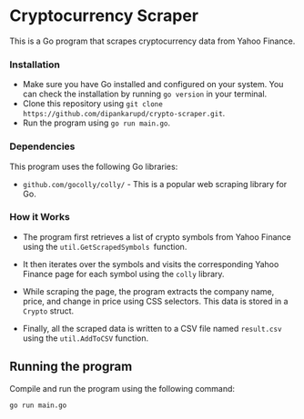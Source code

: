 # Cryptocurrency Scraper

This is a Go program that scrapes cryptocurrency data from Yahoo Finance.

### Installation

- Make sure you have Go installed and configured on your system. You can check the installation by running `go version` in your terminal.
- Clone this repository using `git clone https://github.com/dipankarupd/crypto-scraper.git`.
- Run the program using `go run main.go`.

### Dependencies

This program uses the following Go libraries:

- `github.com/gocolly/colly/` - This is a popular web scraping library for Go.

### How it Works

- The program first retrieves a list of crypto symbols from Yahoo Finance using the `util.GetScrapedSymbols `function.

- It then iterates over the symbols and visits the corresponding Yahoo Finance page for each symbol using the `colly` library.

- While scraping the page, the program extracts the company name, price, and change in price using CSS selectors. This data is stored in a `Crypto` struct.

- Finally, all the scraped data is written to a CSV file named `result.csv` using the `util.AddToCSV` function.

## Running the program

Compile and run the program using the following command:

```
go run main.go
```
